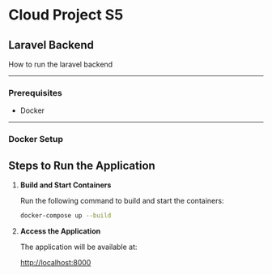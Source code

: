 # Cloud Project S5

## Laravel Backend 
How to run the laravel backend

---

### Prerequisites

- Docker

---

### Docker Setup

## Steps to Run the Application

1. **Build and Start Containers**

   Run the following command to build and start the containers:

   ```bash
   docker-compose up --build
   ```
   
2. **Access the Application**

   The application will be available at:

   [http://localhost:8000](http://localhost:8000)